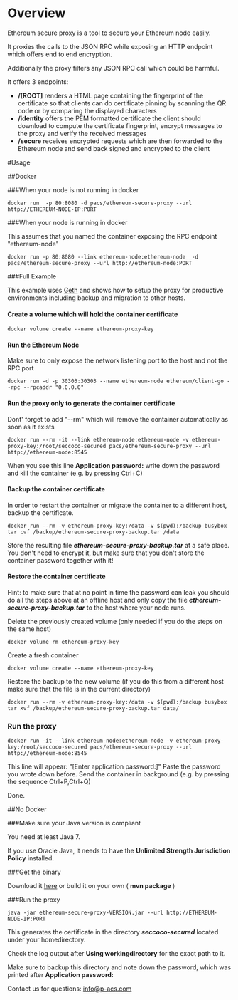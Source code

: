 # Overview

Ethereum secure proxy is a tool to secure your Ethereum node easily.

It proxies the calls to the JSON RPC while exposing an HTTP endpoint which offers end to end encryption.

Additionally the proxy filters any JSON RPC call which could be harmful.

It offers 3 endpoints:

+ __/[ROOT]__ renders a HTML page containing the fingerprint of the certificate so that clients can do certificate pinning by scanning the QR code or by comparing the displayed characters
+ __/identity__ offers the PEM formatted certificate the client should download to compute the certificate fingerprint, encrypt messages to the proxy and verify the received messages 
+ __/secure__  receives encrypted requests which are then forwarded to the Ethereum node and send back signed and encrypted to the client


#Usage

##Docker


###When your node is not running in docker

    docker run  -p 80:8080 -d pacs/ethereum-secure-proxy --url http://ETHEREUM-NODE-IP:PORT


###When your node is running in docker

This assumes that you named the container exposing the RPC endpoint "ethereum-node"


    docker run -p 80:8080 --link ethereum-node:ethereum-node  -d pacs/ethereum-secure-proxy --url http://ethereum-node:PORT

###Full Example

This example uses [Geth](https://hub.docker.com/r/ethereum/client-go/) and shows how to setup the proxy for productive environments including backup and migration to other hosts.


#### Create a volume which will hold the container certificate

    docker volume create --name ethereum-proxy-key

#### Run the Ethereum Node

Make sure to only expose the network listening port to the host and not the RPC port
   
    docker run -d -p 30303:30303 --name ethereum-node ethereum/client-go --rpc --rpcaddr "0.0.0.0"
   
#### Run the proxy only to generate the container certificate

Dont' forget to add "--rm" which will remove the container automatically as soon as it exists
   
    docker run --rm -it --link ethereum-node:ethereum-node -v ethereum-proxy-key:/root/seccoco-secured pacs/ethereum-secure-proxy --url http://ethereum-node:8545

When you see this line __Application password:__ write down the password and kill the container (e.g. by pressing Ctrl+C)
   
#### Backup the container certificate

In order to restart the container or migrate the container to a different host, backup the certificate.
  
    docker run --rm -v ethereum-proxy-key:/data -v $(pwd):/backup busybox tar cvf /backup/ethereum-secure-proxy-backup.tar /data
  
Store the resulting file ___ethereum-secure-proxy-backup.tar___ at a safe place.
You don't need to encrypt it, but make sure that you don't store the container password together with it!
  
#### Restore the container certificate

Hint: to make sure that at no point in time the password can leak you should do all the steps above at an offline host and only copy the file ___ethereum-secure-proxy-backup.tar___ to the host where your node runs.

  Delete the previously created volume (only needed if you do the steps on the same host)
  
    docker volume rm ethereum-proxy-key
  
  Create a fresh container
  
    docker volume create --name ethereum-proxy-key
  
  Restore the backup to the new volume (if you do this from a different host make sure that the file is in the current directory)
  
    docker run --rm -v ethereum-proxy-key:/data -v $(pwd):/backup busybox tar xvf /backup/ethereum-secure-proxy-backup.tar data/


### Run the proxy

    docker run -it --link ethereum-node:ethereum-node -v ethereum-proxy-key:/root/seccoco-secured pacs/ethereum-secure-proxy --url http://ethereum-node:8545

This line will appear: "[Enter application password:]"
Paste the password you wrote down before.
Send the container in background (e.g. by pressing the sequence Ctrl+P,Ctrl+Q)

Done.

##No Docker

###Make sure your Java version is compliant

You need at least Java 7.

If you use Oracle Java, it needs to have the __Unlimited Strength Jurisdiction Policy__ installed.


###Get the binary
 
Download it [here](https://github.com/p-acs/ethereum-secure-proxy/releases)   or build it on your own ( __mvn package__ )

###Run the proxy

    java -jar ethereum-secure-proxy-VERSION.jar --url http://ETHEREUM-NODE-IP:PORT

This generates the certificate in the directory ___seccoco-secured___ located under your homedirectory. 

Check the log output after __Using workingdirectory__ for the exact path to it. 

Make sure to backup this directory and note down the password, which was printed after __Application password:__ 



Contact us for questions: [info@p-acs.com](mailto:info@p-acs.com)
